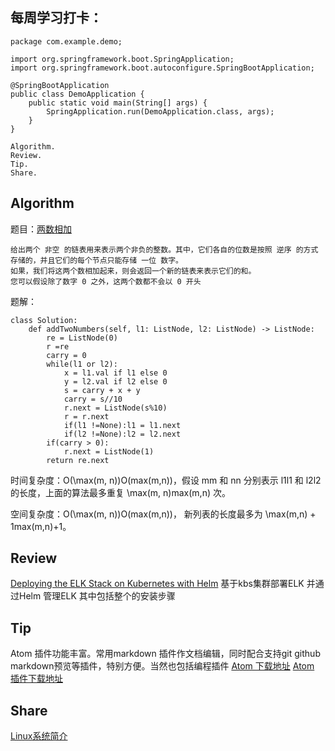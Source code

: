 ## 每周学习打卡：
```
package com.example.demo;

import org.springframework.boot.SpringApplication;
import org.springframework.boot.autoconfigure.SpringBootApplication;

@SpringBootApplication
public class DemoApplication {
	public static void main(String[] args) {
		SpringApplication.run(DemoApplication.class, args);
	}
}
```
```
Algorithm.
Review.
Tip.
Share.
```
## Algorithm
题目：[两数相加](https://leetcode-cn.com/problems/add-two-numbers/)
```
给出两个 非空 的链表用来表示两个非负的整数。其中，它们各自的位数是按照 逆序 的方式存储的，并且它们的每个节点只能存储 一位 数字。
如果，我们将这两个数相加起来，则会返回一个新的链表来表示它们的和。
您可以假设除了数字 0 之外，这两个数都不会以 0 开头
```
题解：
```
class Solution:
    def addTwoNumbers(self, l1: ListNode, l2: ListNode) -> ListNode:
        re = ListNode(0)
        r =re
        carry = 0
        while(l1 or l2):
            x = l1.val if l1 else 0
            y = l2.val if l2 else 0
            s = carry + x + y
            carry = s//10
            r.next = ListNode(s%10)
            r = r.next
            if(l1 !=None):l1 = l1.next
            if(l2 !=None):l2 = l2.next
        if(carry > 0):
            r.next = ListNode(1)
        return re.next
```
时间复杂度：O(\max(m, n))O(max(m,n))，假设 mm 和 nn 分别表示 l1l1 和 l2l2 的长度，上面的算法最多重复 \max(m, n)max(m,n) 次。

空间复杂度：O(\max(m, n))O(max(m,n))， 新列表的长度最多为 \max(m,n) + 1max(m,n)+1。

## Review
[Deploying the ELK Stack on Kubernetes with Helm](https://logz.io/blog/deploying-the-elk-stack-on-kubernetes-with-helm/)
基于kbs集群部署ELK 并通过Helm 管理ELK
其中包括整个的安装步骤

## Tip
Atom 插件功能丰富。常用markdown 插件作文档编辑，同时配合支持git github markdown预览等插件，特别方便。当然也包括编程插件
[Atom 下载地址](https://atom.io/)
[Atom 插件下载地址](https://atom.io/packages)

## Share
[Linux系统简介](http://c.biancheng.net/linux_tutorial/10/)
